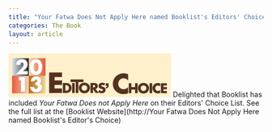 ```yaml
---
title: "Your Fatwa Does Not Apply Here named Booklist's Editors' Choice"
categories: The Book
layout: article
---
```

![](/assets/img/editors-choice-2013-f2.jpg) Delighted that Booklist has included _Your Fatwa Does not Apply Here_ on their Editors' Choice List. See the full list at the [Booklist Website](http://Your Fatwa Does Not Apply Here named Booklist's Editor's Choice)